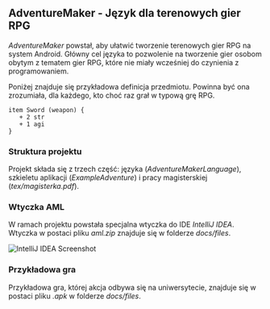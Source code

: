 ## AdventureMaker - Język dla terenowych gier RPG

*AdventureMaker* powstał, aby ułatwić tworzenie terenowych gier RPG na system Android. Główny cel języka to pozwolenie na tworzenie gier osobom obytym z tematem gier RPG, które nie miały wcześniej do czynienia z programowaniem.

Poniżej znajduje się przykładowa definicja przedmiotu. Powinna być ona zrozumiała, dla każdego, kto choć raz grał w typową grę RPG.

```
item Sword (weapon) {
   + 2 str
   + 1 agi
}
```

### Struktura projektu

Projekt składa się z trzech część: języka (*AdventureMakerLanguage*), szkieletu aplikacji (*ExampleAdventure*) i pracy magisterskiej (*tex/magisterka.pdf*).

### Wtyczka AML

W ramach projektu powstała specjalna wtyczka do IDE *IntelliJ IDEA*. Wtyczka w postaci pliku *aml.zip* znajduje się w folderze *docs/files*.

![*IntelliJ IDEA* Screenshot](https://github.com/adrpieper/magisterka/idea_screen.png)

### Przykładowa gra

Przykładowa gra, której akcja odbywa się na uniwersytecie, znajduje się w postaci pliku *.apk* w folderze *docs/files*.
